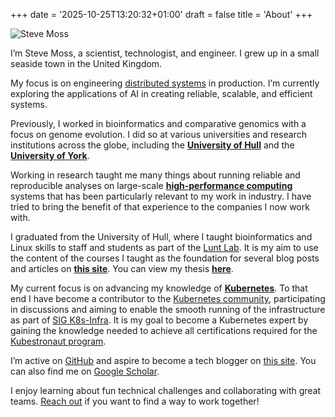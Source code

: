 +++
date = '2025-10-25T13:20:32+01:00'
draft = false
title = 'About'
+++

![Steve Moss](img/profile.jpeg)

I’m Steve Moss, a scientist, technologist, and engineer. I grew up in a small seaside town in the United Kingdom.

My focus is on engineering [distributed systems](https://en.wikipedia.org/wiki/Distributed_computing) in production. I’m currently exploring the applications of AI in creating reliable, scalable, and efficient systems.

Previously, I worked in bioinformatics and comparative genomics with a focus on genome evolution. I did so at various universities and research institutions across the globe, including the [**University of Hull**](https://www.hull.ac.uk/) and the [**University of York**](https://www.york.ac.uk/).

Working in research taught me many things about running reliable and reproducible analyses on large-scale [**high-performance computing**](https://en.wikipedia.org/wiki/High-performance_computing) systems that has been particularly relevant to my work in industry. I have tried to bring the benefit of that experience to the companies I now work with.

I graduated from the University of Hull, where I taught bioinformatics and Linux skills to staff and students as part of the [Lunt Lab](https://www.davelunt.net/). It is my aim to use the content of the courses I taught as the foundation for several blog posts and articles on [**this site**](https://www.gawbul.io/). You can view my thesis [**here**](https://hull-repository.worktribe.com/output/4217868).

My current focus is on advancing my knowledge of [**Kubernetes**](https://kubernetes.io/). To that end I have become a contributor to the [Kubernetes community](https://www.kubernetes.dev/), participating in discussions and aiming to enable the smooth running of the infrastructure as part of [SIG K8s-Infra](https://github.com/kubernetes/community/tree/master/sig-k8s-infra). It is my goal to become a Kubernetes expert by gaining the knowledge needed to achieve all certifications required for the [Kubestronaut program](https://www.cncf.io/training/kubestronaut/).

I’m active on [GitHub](https://github.com/gawbul) and aspire to become a tech blogger on [this site](https://www.gawbul.io/). You can also find me on [Google Scholar](https://scholar.google.com/citations?user=KD8T2ZwAAAAJ&hl=en).

I enjoy learning about fun technical challenges and collaborating with great teams. [Reach out](mailto:gawbul@gmail.com) if you want to find a way to work together!
